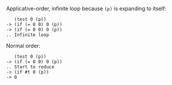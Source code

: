 Applicative-order, infinite loop because `(p)` is expanding to itself:

	   (test 0 (p))
	-> (if (= 0 0) 0 (p))
	-> (if (= 0 0) 0 (p))
	.. Infinite loop

Normal order:

	   (test 0 (p))
	-> (if (= 0 0) 0 (p))
	.. Start to reduce
	-> (if #t 0 (p))
	-> 0

